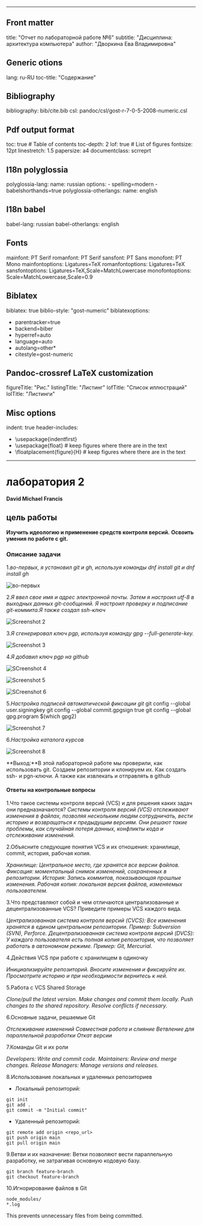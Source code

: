 
---
## Front matter
title: "Отчет по лабораторной работе №6"
subtitle: "Дисциплина: архитектура компьютера"
author: "Дворкина Ева Владимировна"

## Generic otions
lang: ru-RU
toc-title: "Содержание"

## Bibliography
bibliography: bib/cite.bib
csl: pandoc/csl/gost-r-7-0-5-2008-numeric.csl

## Pdf output format
toc: true # Table of contents
toc-depth: 2
lof: true # List of figures
fontsize: 12pt
linestretch: 1.5
papersize: a4
documentclass: scrreprt
## I18n polyglossia
polyglossia-lang:
  name: russian
  options:
	- spelling=modern
	- babelshorthands=true
polyglossia-otherlangs:
  name: english
## I18n babel
babel-lang: russian
babel-otherlangs: english
## Fonts
mainfont: PT Serif
romanfont: PT Serif
sansfont: PT Sans
monofont: PT Mono
mainfontoptions: Ligatures=TeX
romanfontoptions: Ligatures=TeX
sansfontoptions: Ligatures=TeX,Scale=MatchLowercase
monofontoptions: Scale=MatchLowercase,Scale=0.9
## Biblatex
biblatex: true
biblio-style: "gost-numeric"
biblatexoptions:
  - parentracker=true
  - backend=biber
  - hyperref=auto
  - language=auto
  - autolang=other*
  - citestyle=gost-numeric
## Pandoc-crossref LaTeX customization
figureTitle: "Рис."
listingTitle: "Листинг"
lofTitle: "Список иллюстраций"
lolTitle: "Листинги"
## Misc options
indent: true
header-includes:
  - \usepackage{indentfirst}
  - \usepackage{float} # keep figures where there are in the text
  - \floatplacement{figure}{H} # keep figures where there are in the text
---
 


# **лаборатория 2**

**David Michael Francis**

## цель работы
**Изучить идеологию и применение средств контроля версий.**
**Освоить умения по работе с git.**

### **Описание задачи**
1.*во-первых, я установил git и gh, используя команды dnf install git и dnf install gh*

![во-первых](images/Screenshot1.png)

2.*Я ввел свое имя и адрес электронной почты. Затем я настроил utf-8 в выходных данных git-сообщений. Я настроил проверку и подписание git-коммита.Я также создал ssh-ключ*

![Screenshot 2](images/Screenshot2.png)

3.*Я сгенерировал ключ pgp, используя команду gpg --full-generate-key.*

![Screenshot 3](images/Screenshot3.png)

4.*Я добавил ключ pgp на github*

![SCreenshot 4](images/Screenshot4.png)

![Screenshot 5](images/Screenshot5.png)

![SCreenshot 6](images/Screenshot6.png)

5.*Настройка подписей автоматической фиксации git*
git config --global user.signingkey <PGP Fingerprint>
git config --global commit.gpgsign true
git config --global gpg.program $(which gpg2)

![Screenshot 7](images/Screenshot7.png)

6.*Настройка каталога курсов*

![Screenshot 8](images/Screenshot8.png)


**Выход:**В этой лабораторной работе мы проверили, как использовать git. Создаем репозитории и клонируем их. Как создать ssh- и pgn-ключи. А также как извлекать и отправлять в github

#### Ответы на контрольные вопросы

1.Что такое системы контроля версий (VCS) и для решения каких задач они предназначаются?
*Системы контроля версий (VCS) отслеживают изменения в файлах, позволяя нескольким людям сотрудничать, вести историю и возвращаться к предыдущим версиям. Они решают такие проблемы, как случайная потеря данных, конфликты кода и отслеживание изменений.*

2.Объясните следующие понятия VCS и их отношения: хранилище, commit, история, рабочая копия.
 
*Хранилище: Центральное место, где хранятся все версии файлов.*
*Фиксация: моментальный снимок изменений, сохраненных в репозитории.*
*История: Запись коммитов, показывающая прошлые изменения.*
*Рабочая копия: локальная версия файлов, изменяемых пользователем.*

3.Что представляют собой и чем отличаются централизованные и децентрализованные VCS? Приведите примеры VCS каждого вида.

*Централизованная система контроля версий (CVCS): Все изменения хранятся в едином центральном репозитории. Пример: Subversion (SVN), Perforce.*
*Децентрализованная система контроля версий (DVCS): У каждого пользователя есть полная копия репозитория, что позволяет работать в автономном режиме. Пример: Git, Mercurial.*

4.Действия VCS при работе с хранилищем в одиночку

*Инициализируйте репозиторий.*
*Вносите изменения и фиксируйте их.*
*Просмотрите историю и при необходимости вернитесь к ней.*

5.Работа с VCS Shared Storage

*Clone/pull the latest version.*
*Make changes and commit them locally.*
*Push changes to the shared repository.*
*Resolve conflicts if necessary.*

6.Основные задачи, решаемые Git

*Отслеживание изменений*
*Совместная работа и слияние*
*Ветвление для параллельной разработки*
*Откат версии*

7.Команды Git и их роли

*Developers: Write and commit code.*
*Maintainers: Review and merge changes.*
*Release Managers: Manage versions and releases.*

8.Использование локальных и удаленных репозиториев
- Локальный репозиторий:

```
git init  
git add .  
git commit -m "Initial commit"
```
- Удаленный репозиторий:

```
git remote add origin <repo_url>  
git push origin main  
git pull origin main  
```

9.Ветви и их назначение: Ветки позволяют вести параллельную разработку, не затрагивая основную кодовую базу.

```
git branch feature-branch  
git checkout feature-branch  
```

10.Игнорирование файлов в Git

```
node_modules/  
*.log
```
This prevents unnecessary files from being committed.
  


